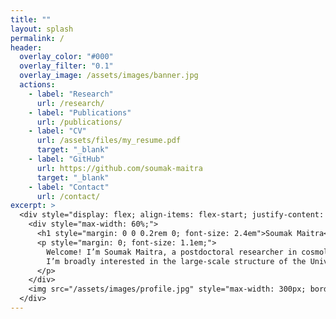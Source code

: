 ```yaml
---
title: ""
layout: splash
permalink: /
header:
  overlay_color: "#000"
  overlay_filter: "0.1"
  overlay_image: /assets/images/banner.jpg
  actions:
    - label: "Research"
      url: /research/
    - label: "Publications"
      url: /publications/
    - label: "CV"
      url: /assets/files/my_resume.pdf
      target: "_blank"
    - label: "GitHub"
      url: https://github.com/soumak-maitra
      target: "_blank"
    - label: "Contact"
      url: /contact/
excerpt: >
  <div style="display: flex; align-items: flex-start; justify-content: space-between; gap: 2rem; margin-top: -2.5rem; margin-bottom: 1rem;">
    <div style="max-width: 60%;">
      <h1 style="margin: 0 0 0.2rem 0; font-size: 2.4em">Soumak Maitra</h1>
      <p style="margin: 0; font-size: 1.1em;">
        Welcome! I’m Soumak Maitra, a postdoctoral researcher in cosmology and astrophysics at the Department of Theoretical Physics, Tata Institute of Fundamental Research (TIFR), Mumbai.
        I’m broadly interested in the large-scale structure of the Universe and its early evolution, including the Epoch of Reionization. I use simulations, observations, and machine learning to study how cosmic structures form and evolve over time.
      </p>
    </div>
    <img src="/assets/images/profile.jpg" style="max-width: 300px; border-radius: 50%;" alt="Profile photo">
  </div>
---
```

